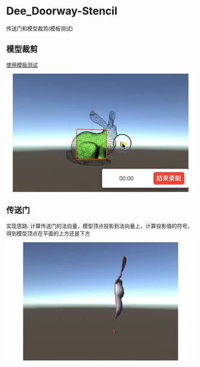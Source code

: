 # Dee_Doorway-Stencil
传送门和模型裁剪(模板测试)

## 模型裁剪

[使用模板测试](https://blog.csdn.net/u011047171/article/details/46928463)

![](https://github.com/OgreDee/Dee_Doorway-Stencil/blob/master/gif/Stencil.gif)

## 传送门

实现思路: 计算传送门的法向量，模型顶点投影到法向量上，计算投影值的符号，得到模型顶点在平面的上方还是下方

![](https://github.com/OgreDee/Dee_Doorway-Stencil/blob/master/gif/DoorWay.gif)
